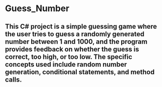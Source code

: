 # Guess_Number
## This C# project is a simple guessing game where the user tries to guess a randomly generated number between 1 and 1000, and the program provides feedback on whether the guess is correct, too high, or too low. The specific concepts used include random number generation, conditional statements, and method calls.
